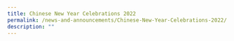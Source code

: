 ```yaml
---
title: Chinese New Year Celebrations 2022
permalink: /news-and-announcements/Chinese-New-Year-Celebrations-2022/
description: ""
---
```

